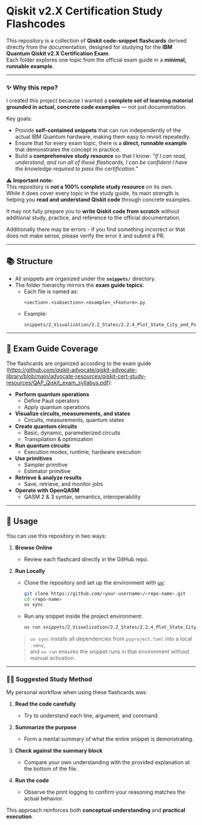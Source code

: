 # Qiskit v2.X Certification Study Flashcodes

This repository is a collection of **Qiskit code-snippet flashcards** derived directly from the documentation, designed for studying for the **IBM Quantum Qiskit v2.X Certification Exam**.  
Each folder explores one topic from the official exam guide in a **minimal, runnable example**.

---

### ✨ Why this repo?

I created this project because I wanted a **complete set of learning material grounded in actual, concrete code examples** — not just documentation.  

Key goals:  
- Provide **self-contained snippets** that can run independently of the actual IBM Quantum hardware, making them easy to revisit repeatedly.  
- Ensure that for every exam topic, there is a **direct, runnable example** that demonstrates the concept in practice.  
- Build a **comprehensive study resource** so that I know: *"if I can read, understand, and run all of these flashcards, I can be confident I have the knowledge required to pass the certification."*  

⚠️ **Important note:**  
This repository is **not a 100% complete study resource** on its own.  
While it does cover every topic in the study guide, its main strength is helping you **read and understand Qiskit code** through concrete examples.

It may not fully prepare you to **write Qiskit code from scratch** without additional study, practice, and reference to the official documentation.

Additionally there may be errors - if you find something incorrect or that does not make sense, please verify the error it and submit a PR.

---

## 📚 Structure

- All snippets are organized under the **`snippets/`** directory.  
- The folder hierarchy mirrors the **exam guide topics**:
  - Each file is named as:  
    ```
    <section>.<subsection>.<example>_<Feature>.py
    ```
  - Example:  
    ```
    snippets/2_Visualization/2.2_States/2.2.4_Plot_State_City_and_PauliVec.py
    ```

---

## 🧩 Exam Guide Coverage

The flashcards are organized according to the exam guide (https://github.com/qiskit-advocate/qiskit-advocate-library/blob/main/advocate-resources/qiskit-cert-study-resources/QAP_Qiskit_exam_syllabus.pdf):

- **Perform quantum operations**
  - Define Pauli operators
  - Apply quantum operations  
- **Visualize circuits, measurements, and states**
  - Circuits, measurements, quantum states  
- **Create quantum circuits**
  - Basic, dynamic, parameterized circuits  
  - Transpilation & optimization  
- **Run quantum circuits**
  - Execution modes, runtime, hardware execution  
- **Use primitives**
  - Sampler primitive  
  - Estimator primitive  
- **Retrieve & analyze results**
  - Save, retrieve, and monitor jobs  
- **Operate with OpenQASM**
  - QASM 2 & 3 syntax, semantics, interoperability  

---

## 🚀 Usage

You can use this repository in two ways:

1. **Browse Online**  
   - Review each flashcard directly in the GitHub repo.

2. **Run Locally**  
   - Clone the repository and set up the environment with [uv](https://docs.astral.sh/uv/):
     ```bash
     git clone https://github.com/<your-username>/<repo-name>.git
     cd <repo-name>
     uv sync
     ```
   - Run any snippet inside the project environment:
     ```bash
     uv run snippets/2_Visualization/2.2_States/2.2.4_Plot_State_City_and_PauliVec.py
     ```

   > `uv sync` installs all dependencies from `pyproject.toml` into a local `.venv`,  
   > and `uv run` ensures the snippet runs in that environment without manual activation.


---

### 🧑‍🎓 Suggested Study Method

My personal workflow when using these flashcards was:

1. **Read the code carefully**  
   - Try to understand each line, argument, and command.  

2. **Summarize the purpose**  
   - Form a mental summary of what the entire snippet is demonstrating.  

3. **Check against the summary block**  
   - Compare your own understanding with the provided explanation at the bottom of the file.  

4. **Run the code**  
   - Observe the print logging to confirm your reasoning matches the actual behavior.  

This approach reinforces both **conceptual understanding** and **practical execution**.  
